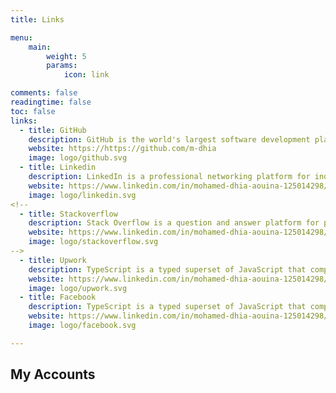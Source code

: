 ```yaml
---
title: Links

menu:
    main: 
        weight: 5
        params:
            icon: link

comments: false
readingtime: false
toc: false
links:
  - title: GitHub
    description: GitHub is the world's largest software development platform.
    website: https://https://github.com/m-dhia
    image: logo/github.svg
  - title: Linkedin
    description: LinkedIn is a professional networking platform for individuals and businesses.
    website: https://www.linkedin.com/in/mohamed-dhia-aouina-125014298/
    image: logo/linkedin.svg
<!--
  - title: Stackoverflow
    description: Stack Overflow is a question and answer platform for professional and enthusiast programmers.
    website: https://www.linkedin.com/in/mohamed-dhia-aouina-125014298/
    image: logo/stackoverflow.svg
-->
  - title: Upwork
    description: TypeScript is a typed superset of JavaScript that compiles to plain JavaScript.
    website: https://www.linkedin.com/in/mohamed-dhia-aouina-125014298/
    image: logo/upwork.svg
  - title: Facebook
    description: TypeScript is a typed superset of JavaScript that compiles to plain JavaScript.
    website: https://www.linkedin.com/in/mohamed-dhia-aouina-125014298/
    image: logo/facebook.svg

---
```


## My Accounts

